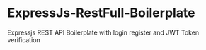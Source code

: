 # ExpressJs-RestFull-Boilerplate
Expressjs  REST API Boilerplate with login register and JWT Token verification 
